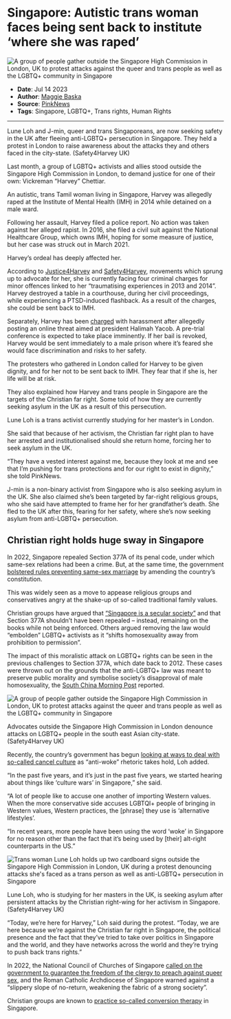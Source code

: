 # Singapore: Autistic trans woman faces being sent back to institute ‘where she was raped’

![A group of people gather outside the Singapore High Commission in London, UK to protest attacks against the queer and trans people as well as the LGBTQ+ community in Singapore](https://www.thepinknews.com/wp-content/uploads/2023/07/singapore-embassy-lgbtq-protest-trans-queer-london.jpg?w=792&h=416&crop=1)

- **Date**: Jul 14 2023
- **Author**: [Maggie Baska](https://www.thepinknews.com/author/maggie-baska/)
- **Source**: [PinkNews](https://www.thepinknews.com/news/world/)
- **Tags**: Singapore, LGBTQ+, Trans rights, Human Rights

---

Lune Loh and J-min, queer and trans Singaporeans, are now seeking safety in the UK after fleeing anti-LGBTQ+ persecution in Singapore. They held a protest in London to raise awareness about the attacks they and others faced in the city-state. (Safety4Harvey UK)

Last month, a group of LGBTQ+ activists and allies stood outside the Singapore High Commission in London, to demand justice for one of their own: Vickreman “Harvey” Chettiar.

An autistic, trans Tamil woman living in Singapore, Harvey was allegedly raped at the Institute of Mental Health (IMH) in 2014 while detained on a male ward.

Following her assault, Harvey filed a police report. No action was taken against her alleged rapist. In 2016, she filed a civil suit against the National Healthcare Group, which owns IMH, hoping for some measure of justice, but her case was struck out in March 2021.

Harvey’s ordeal has deeply affected her.

According to [Justice4Harvey](https://justice4harvey.carrd.co/#background) and [Safety4Harvey](https://www.instagram.com/safety4harvey/), movements which sprung up to advocate for her, she is currently facing four criminal charges for minor offences linked to her “traumatising experiences in 2013 and 2014”. Harvey destroyed a table in a courthouse, during her civil proceedings, while experiencing a PTSD-induced flashback. As a result of the charges, she could be sent back to IMH.

Separately, Harvey has been [charged](https://www.straitstimes.com/singapore/courts-crime/man-charged-after-allegedly-making-online-post-calling-for-president-halimah-s-death) with harassment after allegedly posting an online threat aimed at president Halimah Yacob. A pre-trial conference is expected to take place imminently. If her bail is revoked, Harvey would be sent immediately to a male prison where it’s feared she would face discrimination and risks to her safety.

The protesters who gathered in London called for Harvey to be given dignity, and for her not to be sent back to IMH. They fear that if she is, her life will be at risk.

They also explained how Harvey and trans people in Singapore are the targets of the Christian far right. Some told of how they are currently seeking asylum in the UK as a result of this persecution.

Lune Loh is a trans activist currently studying for her master’s in London.

She said that because of her activism, the Christian far right plan to have her arrested and institutionalised should she return home, forcing her to seek asylum in the UK.

“They have a vested interest against me, because they look at me and see that I’m pushing for trans protections and for our right to exist in dignity,” she told PinkNews.

J-min is a non-binary activist from Singapore who is also seeking asylum in the UK. She also claimed she’s been targeted by far-right religious groups, who she said have attempted to frame her for her grandfather’s death. She fled to the UK after this, fearing for her safety, where she’s now seeking asylum from anti-LGBTQ+ persecution. 

## Christian right holds huge sway in Singapore

In 2022, Singapore repealed Section 377A of its penal code, under which same-sex relations had been a crime. But, at the same time, the government [bolstered rules preventing same-sex marriage](https://www.thepinknews.com/2022/11/30/singapore-gay-sex-ban-section-377a-marriage) by amending the country’s constitution.

This was widely seen as a move to appease religious groups and conservatives angry at the shake-up of so-called traditional family values.

Christian groups have argued that [“Singapore is a secular society”](https://www.christianitytoday.com/news/2022/september/singapore-evangelicals-377a-repeal-marriage.html) and that Section 377A shouldn’t have been repealed – instead, remaining on the books while not being enforced. Others argued removing the law would “embolden” LGBTQ+ activists as it “shifts homosexuality away from prohibition to permission”.

The impact of this moralistic attack on LGBTQ+ rights can be seen in the previous challenges to Section 377A, which date back to 2012. These cases were thrown out on the grounds that the anti-LGBTQ+ law was meant to preserve public morality and symbolise society’s disapproval of male homosexuality, the [South China Morning Post](https://www.scmp.com/week-asia/politics/article/3189419/singapores-section-377a-how-attitudes-towards-anti-gay-law-have) reported.

![A group of people gather outside the Singapore High Commission in London, UK to protest attacks against the queer and trans people as well as the LGBTQ+ community in Singapore](https://www.thepinknews.com/wp-content/uploads/2023/07/singapore-embassy-lgbtq-protest-trans-queer-london-group.jpg?w=1024)

Advocates outside the Singapore High Commission in London denounce attacks on LGBTQ+ people in the south east Asian city-state. (Safety4Harvey UK)

Recently, the country’s government has begun [looking at ways to deal with so-called cancel culture](https://edition.cnn.com/2023/05/12/asia/cancel-culture-law-singapore-intl-hnk/index.html) as “anti-woke” rhetoric takes hold, Loh added.

“In the past five years, and it’s just in the past five years, we started hearing about things like ‘culture wars’ in Singapore,” she said.

“A lot of people like to accuse one another of importing Western values. When the more conservative side accuses LGBTQI+ people of bringing in Western values, Western practices, the [phrase] they use is ‘alternative lifestyles’.

“In recent years, more people have been using the word ‘woke’ in Singapore for no reason other than the fact that it’s being used by [their] alt-right counterparts in the US.”

![Trans woman Lune Loh holds up two cardboard signs outside the Singapore High Commission in London, UK during a protest denouncing attacks she's faced as a trans person as well as anti-LGBTQ+ persecution in Singapore](https://www.thepinknews.com/wp-content/uploads/2023/07/singapore-embassy-lgbtq-protest-trans-queer-london-group-lune.jpg?w=769)

Lune Loh, who is studying for her masters in the UK, is seeking asylum after persistent attacks by the Christian right-wing for her activism in Singapore. (Safety4Harvey UK)

“Today, we’re here for Harvey,” Loh said during the protest. “Today, we are here because we’re against the Christian far right in Singapore, the political presence and the fact that they’ve tried to take over politics in Singapore and the world, and they have networks across the world and they’re trying to push back trans rights.”

In 2022, the National Council of Churches of Singapore [called on the government to guarantee the freedom of the clergy to preach against queer sex](https://www.straitstimes.com/singapore/politics/ndr-2022-lgbtq-community-express-relief-at-repeal-of-section-377a-religious-groups-voice-concerns), and the Roman Catholic Archdiocese of Singapore warned against a “slippery slope of no-return, weakening the fabric of a strong society”.

Christian groups are known to [practice so-called conversion therapy](https://www.thepinknews.com/2019/07/28/singapore-lgbt-church-accused-of-trying-to-convert-gay-people/) in Singapore.